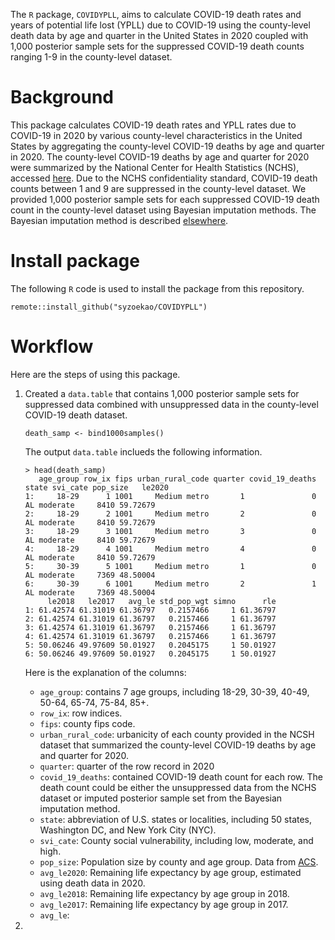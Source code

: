 The `R` package, `COVIDYPLL`, aims to calculate COVID-19 death rates and years of potential life lost (YPLL) due to COVID-19 using the county-level death data by age and quarter in the United States in 2020 coupled with 1,000 posterior sample sets for the suppressed COVID-19 death counts ranging 1-9 in the county-level dataset. 

# Background

This package calculates COVID-19 death rates and YPLL rates due to COVID-19 in 2020 by various county-level characteristics in the United States by aggregating the county-level COVID-19 deaths by age and quarter in 2020. The county-level COVID-19 deaths by age and quarter for 2020 were summarized by the National Center for Health Statistics (NCHS), accessed [here](https://data.cdc.gov/NCHS/AH-Provisional-COVID-19-Deaths-by-Quarter-County-a/ypxr-mz8e). Due to the NCHS confidentiality standard, COVID-19 death counts between 1 and 9 are suppressed in the county-level dataset. We provided 1,000 posterior sample sets for each suppressed COVID-19 death count in the county-level dataset using Bayesian imputation methods. The Bayesian imputation method is described [elsewhere](). 

# Install package

The following `R` code is used to install the package from this repository. 

```
remote::install_github("syzoekao/COVIDYPLL")
```

# Workflow 

Here are the steps of using this package. 

1. Created a `data.table` that contains 1,000 posterior sample sets for suppressed data combined with unsuppressed data in the county-level COVID-19 death dataset. 

    ```
    death_samp <- bind1000samples()
    ```
    
    The output `data.table` inclueds the following information. 
    
    ```
    > head(death_samp)
       age_group row_ix fips urban_rural_code quarter covid_19_deaths state svi_cate pop_size   le2020
    1:     18-29      1 1001     Medium metro       1               0    AL moderate     8410 59.72679
    2:     18-29      2 1001     Medium metro       2               0    AL moderate     8410 59.72679
    3:     18-29      3 1001     Medium metro       3               0    AL moderate     8410 59.72679
    4:     18-29      4 1001     Medium metro       4               0    AL moderate     8410 59.72679
    5:     30-39      5 1001     Medium metro       1               0    AL moderate     7369 48.50004
    6:     30-39      6 1001     Medium metro       2               1    AL moderate     7369 48.50004
         le2018   le2017   avg_le std_pop_wgt simno      rle
    1: 61.42574 61.31019 61.36797   0.2157466     1 61.36797
    2: 61.42574 61.31019 61.36797   0.2157466     1 61.36797
    3: 61.42574 61.31019 61.36797   0.2157466     1 61.36797
    4: 61.42574 61.31019 61.36797   0.2157466     1 61.36797
    5: 50.06246 49.97609 50.01927   0.2045175     1 50.01927
    6: 50.06246 49.97609 50.01927   0.2045175     1 50.01927
    ```
    
    Here is the explanation of the columns: 
    
      * `age_group`: contains 7 age groups, including 18-29, 30-39, 40-49, 50-64, 65-74, 75-84, 85+. 
      * `row_ix`: row indices. 
      * `fips`: county fips code. 
      * `urban_rural_code`: urbanicity of each county provided in the NCSH dataset that summarized the county-level COVID-19 deaths by age and quarter for 2020. 
      * `quarter`: quarter of the row record in 2020
      * `covid_19_deaths`: contained COVID-19 death count for each row. The death count could be either the unsuppressed data from the NCHS dataset or imputed posterior sample set from the Bayesian imputation method. 
      * `state`: abbreviation of U.S. states or localities, including 50 states, Washington DC, and New York City (NYC).  
      * `svi_cate`: County social vulnerability, including low, moderate, and high. 
      * `pop_size`: Population size by county and age group. Data from [ACS](https://data.census.gov/cedsci/table?t=Populations%20and%20People&g=0100000US.050000_0500000US22033,22071,22087,22095&tid=ACSST5Y2019.S0101&hidePreview=true). 
      * `avg_le2020`: Remaining life expectancy by age group, estimated using death data in 2020. 
      * `avg_le2018`: Remaining life expectancy by age group in 2018. 
      * `avg_le2017`: Remaining life expectancy by age group in 2017.
      * `avg_le`: 

2. 









